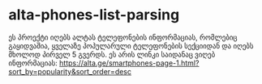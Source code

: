 # alta-phones-list-parsing
ეს პროექტი იღებს ალტას ტელეფონების ინფორმაციას, რომლებიც გაყიდვაშია, ყველაზე პოპულარული ტელეფონების სექციიდან და იღებს მხოლოდ პირველ 5 გვერდს.
ეს არის ლინკი საიდანაც ვიღებ ინფორმაციას: https://alta.ge/smartphones-page-1.html?sort_by=popularity&sort_order=desc
